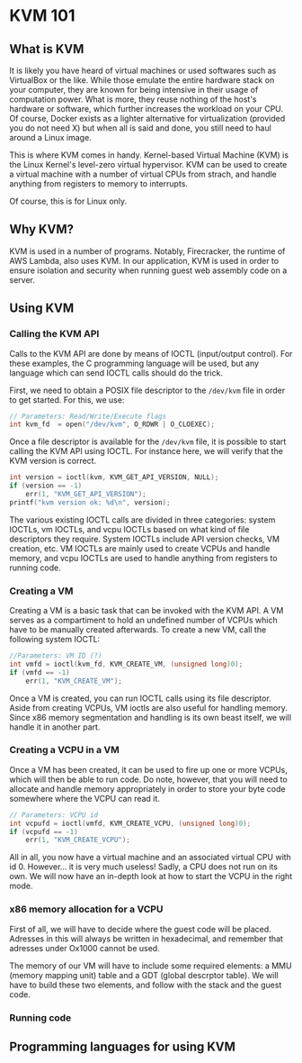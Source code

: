 # KVM 101

## What is KVM

It is likely you have heard of virtual machines or used softwares such as VirtualBox or the like. While those emulate the entire hardware stack on your computer, they are known for being intensive in their usage of computation power. What is more, they reuse nothing of the host's hardware or software, which further increases the workload on your CPU. Of course, Docker exists as a lighter alternative for virtualization (provided you do not need X) but when all is said and done, you still need to haul around a Linux image.

This is where KVM comes in handy. Kernel-based Virtual Machine (KVM) is the Linux Kernel's level-zero virtual hypervisor. KVM can be used to create a virtual machine with a number of virtual CPUs from strach, and handle anything from registers to memory to interrupts.

Of course, this is for Linux only.

## Why KVM?

KVM is used in a number of programs. Notably, Firecracker, the runtime of AWS Lambda, also uses KVM. In our application, KVM is used in order to ensure isolation and security when running guest web assembly code on a server.

## Using KVM

### Calling the KVM API

Calls to the KVM API are done by means of IOCTL (input/output control). For these examples, the C programming language will be used, but any language which can send IOCTL calls should do the trick.

First, we need to obtain a POSIX file descriptor to the `/dev/kvm` file in order to get started. For this, we use:

```c
// Parameters: Read/Write/Execute flags
int kvm_fd  = open("/dev/kvm", O_RDWR | O_CLOEXEC);
```

Once a file descriptor is available for the `/dev/kvm` file, it is possible to start calling the KVM API using IOCTL. For instance here, we will verify that the KVM version is correct.

```c
int version = ioctl(kvm, KVM_GET_API_VERSION, NULL);
if (version == -1)
    err(1, "KVM_GET_API_VERSION");
printf("kvm version ok: %d\n", version);
```

The various existing IOCTL calls are divided in three categories: system IOCTLs, vm IOCTLs, and vcpu IOCTLs based on what kind of file descriptors they require. System IOCTLs include API version checks, VM creation, etc. VM IOCTLs are mainly used to create VCPUs and handle memory, and vcpu IOCTLs are used to handle anything from registers to running code.

### Creating a VM

Creating a VM is a basic task that can be invoked with the KVM API. A VM serves as a compartiment to hold an undefined number of VCPUs which have to be manually created afterwards. To create a new VM, call the following system IOCTL:

```c
//Parameters: VM ID (?)
int vmfd = ioctl(kvm_fd, KVM_CREATE_VM, (unsigned long)0);
if (vmfd == -1)
    err(1, "KVM_CREATE_VM");
```

Once a VM is created, you can run IOCTL calls using its file descriptor. Aside from creating VCPUs, VM ioctls are also useful for handling memory. Since x86 memory segmentation and handling is its own beast itself, we will handle it in another part.

### Creating a VCPU in a VM

Once a VM has been created, it can be used to fire up one or more VCPUs, which will then be able to run code. Do note, however, that you will need to allocate and handle memory appropriately in order to store your byte code somewhere where the VCPU can read it.

```c
// Parameters: VCPU id
int vcpufd = ioctl(vmfd, KVM_CREATE_VCPU, (unsigned long)0);
if (vcpufd == -1)
    err(1, "KVM_CREATE_VCPU");
```

All in all, you now have a virtual machine and an associated virtual CPU with id 0. However... it is very much useless!
Sadly, a CPU does not run on its own. We will now have an in-depth look at how to start the VCPU in the right mode.

### x86 memory allocation for a VCPU

First of all, we will have to decide where the guest code will be placed. Adresses in this will always be written in hexadecimal, and remember that adresses under Ox1000 cannot be used.

The memory of our VM will have to include some required elements: a MMU (memory mapping unit) table and a GDT (global descrptor table). We will have to build these two elements, and follow with the stack and the guest code.

### Running code


## Programming languages for using KVM